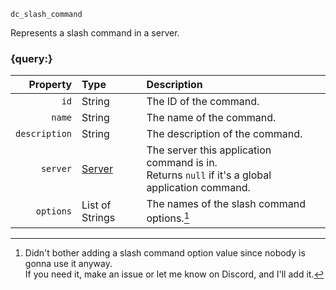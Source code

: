`dc_slash_command`

Represents a slash command in a server.


### {query:}

|      Property | Type                        | Description                                                                                        |
|--------------:|:----------------------------|:---------------------------------------------------------------------------------------------------|
|          `id` | String                      | The ID of the command.                                                                             |
|        `name` | String                      | The name of the command.                                                                           |
| `description` | String                      | The description of the command.                                                                    |
|      `server` | [Server](/values/server.md) | The server this application command is in.<br>Returns `null` if it's a global application command. |
|     `options` | List of Strings             | The names of the slash command options.[^1]                                                        |


[^1]: Didn't bother adding a slash command option value since nobody is gonna use it anyway.
      <br>If you need it, make an issue or let me know on Discord, and I'll add it.